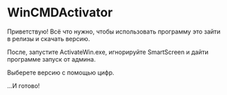 # WinCMDActivator
Приветствую! Всё что нужно, чтобы использовать программу это зайти в релизы и скачать версию.

После, запустите ActivateWin.exe, игнорируйте SmartScreen и дайти программе запуск от админа.

Выберете версию с помощью цифр.

...И готово!
